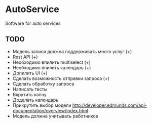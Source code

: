 # AutoService
Software for auto services

## TODO
 * Модель записи должна поддерживать много услуг (+)
 * Rest API (+)
 * Необходимо впилить multiselect (+)
 * Необходимо впилить календарь  (+)
 * Допилить UI (+)
 * Сделать возможность отправки запроса (+)
 * Сделать обработку запроса
 * Написать тесты
 * Вкрутить капчу 
 * Доделать календарь
 * Прикрутить выбор модели http://developer.edmunds.com/api-documentation/overview/index.html
 * Модель должна учитывать работников
